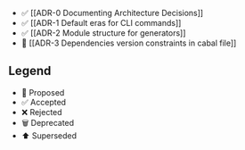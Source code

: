 
* ✅ [[ADR-0 Documenting Architecture Decisions]]
* ✅ [[ADR-1 Default eras for CLI commands]]
* ✅ [[ADR-2 Module structure for generators]]
* 📜 [[ADR-3 Dependencies version constraints in cabal file]]

## Legend

* 📜 Proposed
* ✅ Accepted
* ❌ Rejected
* 🗑️ Deprecated
* ⬆️ Superseded

